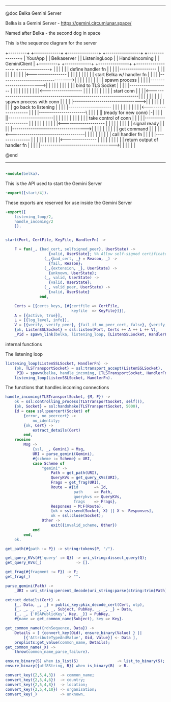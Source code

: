 -------------------------------------------------------------------

 @doc Belka Gemini Server

 Belka is a Gemini Server - https://gemini.circumlunar.space/

 Named after Belka - the second dog in space

 This is the sequence diagram for the server

 +---------+                      +-------------+          +---------------+                 +-----------------+                    +---------------+
 | YourApp |                      | Belkaserver |          | ListeningLoop |                 | HandleIncoming  |                    | GeminiClient  |
 +---------+                      +-------------+          +---------------+                 +-----------------+                    +---------------+
      |                                  |                         |                                  |                                     |
      | define handler fn                |                         |                                  |                                     |
      |------------------                |                         |                                  |                                     |
      |                 |                |                         |                                  |                                     |
      |<-----------------                |                         |                                  |                                     |
      |                                  |                         |                                  |                                     |
      | start Belka w/ handler fn        |                         |                                  |                                     |
      |--------------------------------->|                         |                                  |                                     |
      |                                  |                         |                                  |                                     |
      |                                  | spawn process           |                                  |                                     |
      |                                  |------------------------>|                                  |                                     |
      |                                  |                         |                                  |                                     |
      |                                  |                         | bind to TLS Socket               |                                     |
      |                                  |                         |-------------------               |                                     |
      |                                  |                         |                  |               |                                     |
      |                                  |                         |<------------------               |                                     |
      |                                  |                         |                                  |                                     |
      |                                  |                         |                                  |                          start conn |
      |                                  |                         |<-----------------------------------------------------------------------|
      |                                  |                         |                                  |                                     |
      |                                  |                         | spawn process with conn          |                                     |
      |                                  |                         |--------------------------------->|                                     |
      |                                  |                         |                                  |                                     |
      |                                  |                         | go back to listening             |                                     |
      |                                  |                         |---------------------             |                                     |
      |                                  |                         |                    |             |                                     |
      |                                  |                         |<--------------------             |                                     |
      |                                  |-----------------------\ |                                  |                                     |
      |                                  || (ready for new conn) |-|                                  |                                     |
      |                                  ||----------------------| |                                  |                                     |
      |                                  |                         |                                  |                                     |
      |                                  |                         |                                  | take control of conn                |
      |                                  |                         |                                  |---------------------                |
      |                                  |                         |                                  |                    |                |
      |                                  |                         |                                  |<--------------------                |
      |                                  |                         |                                  |                                     |
      |                                  |                         |                                  | signal ready                        |
      |                                  |                         |                                  |------------------------------------>|
      |                                  |                         |                                  |                                     |
      |                                  |                         |                                  |                         get command |
      |                                  |                         |                                  |<------------------------------------|
      |                                  |                         |                                  |                                     |
      |                                  |                         |                                  | call handler fn                     |
      |                                  |                         |                                  |----------------                     |
      |                                  |                         |                                  |               |                     |
      |                                  |                         |                                  |<---------------                     |
      |                                  |                         |                                  |                                     |
      |                                  |                         |                                  | return output of handler fn         |
      |                                  |                         |                                  |------------------------------------>|
      |                                  |                         |                                  |                                     |

 @end

-------------------------------------------------------------------

```erlang

-module(belka).

```

 This is the API used to start the Gemini Server

```erlang
-export([start/4]).

```

 These exports are reserved for use inside the Gemini Server

```erlang
-export([
    listening_loop/2,
    handle_incoming/2
    ]).


start(Port, CertFile, KeyFile, HandlerFn) ->

    F = fun(_, {bad_cert, selfsigned_peer}, UserState) ->
                   {valid, UserState}; %% Allow self-signed certificates
                 (_,{bad_cert, _} = Reason, _) ->
                   {fail, Reason};
                 (_,{extension, _}, UserState) ->
                   {unknown, UserState};
                 (_, valid, UserState) ->
                   {valid, UserState};
                 (_, valid_peer, UserState) ->
                   {valid, UserState}
               end,

    Certs = [{certs_keys, [#{certfile => CertFile,
                             keyfile  => KeyFile}]}],
    A = [{active, true}],
    L = [{log_level, info}],
    V = [{verify, verify_peer}, {fail_if_no_peer_cert, false}, {verify_fun, {F, []}}],
    {ok, ListenSSLSocket} = ssl:listen(Port, Certs ++ A ++ L ++ V),
    _Pid = spawn_link(belka, listening_loop, [ListenSSLSocket, HandlerFn]).

```

 internal functions

 The listening loop

```erlang
listening_loop(ListenSSLSocket, HandlerFn) ->
    {ok, TLSTransportSocket} = ssl:transport_accept(ListenSSLSocket),
    _PID = spawn(belka, handle_incoming, [TLSTransportSocket, HandlerFn]),
    listening_loop(ListenSSLSocket, HandlerFn).

```

 The functions that handles incoming connections

```erlang
handle_incoming(TLSTransportSocket, {M, F}) ->
    ok = ssl:controlling_process(TLSTransportSocket, self()),
    {ok, Socket} = ssl:handshake(TLSTransportSocket, 5000),
    Id = case ssl:peercert(Socket) of
        {error, no_peercert} ->
            no_identity;
        {ok, Cert} ->
            extract_details(Cert)
        end,
    receive
        Msg ->
            {ssl, _, Gemini} = Msg,
            URI = parse_gemini(Gemini),
            #{scheme := Scheme} = URI,
            case Scheme of
                "gemini" ->
                    Path = get_path(URI),
                    QueryKVs = get_query_KVs(URI),
                    Frags = get_frag(URI),
                    Route = #{id       => Id,
                              path     => Path,
                              querykvs => QueryKVs,
                              frags    => Frags},
                    Responses = M:F(Route),
				    [ok = ssl:send(Socket, X) || X <- Responses],
				    ok = ssl:close(Socket);
                Other ->
                    exit({invalid_scheme, Other})
            end
        end,
    ok.

get_path(#{path := P}) -> string:tokens(P, "/").

get_query_KVs(#{'query' := Q}) -> uri_string:dissect_query(Q);
get_query_KVs(_)               -> [].

get_frag(#{fragment := F}) -> F;
get_frag(_)                -> "".

parse_gemini(Path) ->
    _URI = uri_string:percent_decode(uri_string:parse(string:trim(Path))).

extract_details(Cert) ->
    {_, Data, _, _} = public_key:pkix_decode_cert(Cert, otp),
    {_, _, _, _, _, _, Subject, PubKey, _, _, _} = Data,
    {_, _, {'RSAPublicKey', Key, _}} = PubKey,
    #{name => get_common_name(Subject), key => Key}.

get_common_name({rdnSequence, Data}) ->
    Details = [ {convert_key(Oid), ensure_binary(Value) } ||
        [{'AttributeTypeAndValue', Oid, Value}] <- Data ],
    proplists:get_value(common_name, Details);
get_common_name(_X) ->
    throw(common_name_parse_failure).

ensure_binary(S) when is_list(S)                 -> list_to_binary(S);
ensure_binary({utf8String, B}) when is_binary(B) -> B.

convert_key({2,5,4,3})  -> common_name;
convert_key({2,5,4,6})  -> country;
convert_key({2,5,4,8})  -> location;
convert_key({2,5,4,10}) -> organisation;
convert_key(_)          -> unknown.


```
